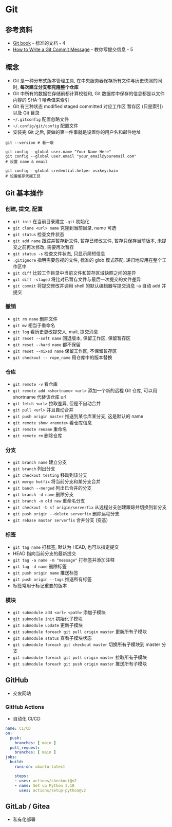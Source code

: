# Git

## 参考资料

- [Git book](https://git-scm.com/book/zh/v2) - 标准的文档 - 4
- [How to Write a Git Commit Message](https://github.com/jlevy/the-art-of-command-line/blob/master/README-zh.md) - 教你写提交信息 - 5

## 概念

- Git 是一种分布式版本管理工具, 在中央服务器保存所有文件与历史快照的同时, **每次建立分支都克隆整个仓库**
- Git 中所有的数据在存储前都计算校验和, Git 数据库中保存的信息都是以文件内容的 SHA-1 哈希值来索引
- Git 有三种状态 modified staged committed 对应工作区 暂存区 (只是索引) 以及 Git 目录
- `~/.gitconfig` 配置忽略文件
- `~/.config/git/config` 配置文件
- 安装完 Git 之后, 要做的第一件事就是设置你的用户名和邮件地址

```shell
git --version # 看一眼

git config --global user.name "Your Name Here"
git config --global user.email "your_email@youremail.com"
# 设置 name & email

git config --global credential.helper osxkeychain
# 设置缓存凭据工具
```

## Git 基本操作

### 创建, 提交, 配置

- `git init` 在当前目录建立 `.git` 初始化
- `git clone <url> name` 克隆到当前目录, name 可选
- `git status` 检查文件状态
- `git add name` 跟踪并暂存新文件, 暂存已修改文件, 暂存只保存当前版本, 未提交之前再次修改, 需要再次暂存
- `git status -s` 检查文件状态, 只显示简短信息
- `.gitignore` 指明需要忽视的文件, 标准的 glob 模式匹配, 递归地应用在整个工作区中
- `git diff` 比较工作目录中当前文件和暂存区域快照之间的差异
- `git diff -staged` 将比对已暂存文件与最后一次提交的文件差异
- `git commit` 将提交修改并调用 shell 的默认编辑器写提交消息 -a 自动 add 并提交

### 撤销

- `git rm name` 删除文件
- `git mv` 相当于重命名
- `git log` 看历史更改提交人, mail, 提交消息
- `git reset --soft name` 回退版本, 保留工作区, 保留暂存区
- `git reset --hard name` 都不保留
- `git reset --mixed name` 保留工作区, 不保留暂存区
- `git checkout -- rope_name` 用仓库中的版本替换

### 仓库

- `git remote -v` 看仓库
- `git remote add <shortname> <url>` 添加一个新的远程 Git 仓库, 可以用 shortname 代替该仓库 url
- `git fetch <url>` 拉取差异, 但是不自动合并
- `git pull <url>` 并且自动合并
- `git push origin master` 推送到某仓库某分支, 这是默认的 name
- `git remote show <remote>` 看仓库信息
- `git remote rename` 重命名
- `git remote rm` 删除仓库

### 分支

- `git branch name` 建立分支
- `git branch` 列出分支
- `git checkout testing` 移动到该分支
- `git merge hotfix` 将当前分支和某分支合并
- `git banch --merged` 列出已合并的分支
- `git branch -d name` 删除分支
- `git branch -m old new` 重命名分支
- `git checkout -b sf origin/serverfix` 从远程分支创建跟踪并切换到新分支
- `git push origin --delete serverfix` 删除远程分支
- `git rebase master serverfix` 合并分支 (变基)

### 标签

- `git tag name` 打标签, 默认为 HEAD, 也可以指定提交
- HEAD 指向当前分支的最新提交
- `git tag -a name -m "message"` 打标签并添加注释
- `git tag -d name` 删除标签
- `git push origin name` 推送标签
- `git push origin --tags` 推送所有标签
- 标签常用于标记重要的版本

### 模块

- `git submodule add <url> <path>` 添加子模块
- `git submodule init` 初始化子模块
- `git submodule update` 更新子模块
- `git submodule foreach git pull origin master` 更新所有子模块
- `git submodule status` 查看子模块状态
- `git submodule foreach git checkout master` 切换所有子模块到 master 分支
- `git submodule foreach git pull origin master` 拉取所有子模块
- `git submodule foreach git push origin master` 推送所有子模块

## GitHub

- 交友网站

### GitHub Actions

- 自动化 CI/CD

```yaml
name: CI/CD
on:
  push:
    branches: [ main ]
  pull_request:
    branches: [ main ]
jobs:
  build:
    runs-on: ubuntu-latest

    steps:
    - uses: actions/checkout@v2
    - name: Set up Python 3.10
      uses: actions/setup-python@v2
```

## GitLab / Gitea

- 私有化部署
